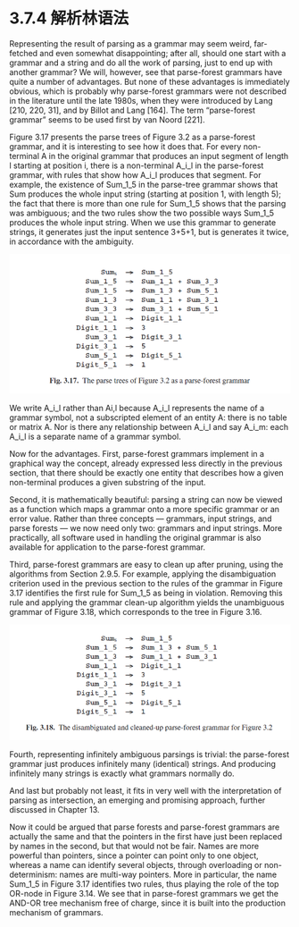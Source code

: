 # 3.7.4 解析林语法

Representing the result of parsing as a grammar may seem weird, far-fetched and even somewhat disappointing; after all, should one start with a grammar and a string and do all the work of parsing, just to end up with another grammar? We will, however, see that parse-forest grammars have quite a number of advantages. But none of these advantages is immediately obvious, which is probably why parse-forest grammars were not described in the literature until the late 1980s, when they were introduced by Lang [210, 220, 31], and by Billot and Lang [164]. The term “parse-forest grammar” seems to be used first by van Noord [221].

Figure 3.17 presents the parse trees of Figure 3.2 as a parse-forest grammar, and it is interesting to see how it does that. For every non-terminal A in the original grammar that produces an input segment of length l starting at position i, there is a non-terminal A_i_l in the parse-forest grammar, with rules that show how A_i_l produces that segment. For example, the existence of Sum_1_5 in the parse-tree grammar shows that Sum produces the whole input string (starting at position 1, with length 5); the fact that there is more than one rule for Sum_1_5 shows that the parsing was ambiguous; and the two rules show the two possible ways Sum_1_5 produces the whole input string. When we use this grammar to generate strings, it generates just the input sentence 3+5+1, but is generates it twice, in accordance with the ambiguity.

![图1](../../img/3.7.4_1-Fig.3.17.png)

We write A_i_l rather than Ai,l because A_i_l represents the name of a grammar symbol, not a subscripted element of an entity A: there is no table or matrix A. Nor is there any relationship between A_i_l and say A_i_m: each A_i_l is a separate name of a grammar symbol.

Now for the advantages. First, parse-forest grammars implement in a graphical way the concept, already expressed less directly in the previous section, that there should be exactly one entity that describes how a given non-terminal produces a given substring of the input.

Second, it is mathematically beautiful: parsing a string can now be viewed as a function which maps a grammar onto a more specific grammar or an error value. Rather than three concepts — grammars, input strings, and parse forests — we now need only two: grammars and input strings. More practically, all software used in handling the original grammar is also available for application to the parse-forest grammar.

Third, parse-forest grammars are easy to clean up after pruning, using the algorithms from Section 2.9.5. For example, applying the disambiguation criterion used in the previous section to the rules of the grammar in Figure 3.17 identifies the first rule for Sum_1_5 as being in violation. Removing this rule and applying the grammar clean-up algorithm yields the unambiguous grammar of Figure 3.18, which corresponds to the tree in Figure 3.16.

![图2](../../img/3.7.4_2-Fig.3.18.png)

Fourth, representing infinitely ambiguous parsings is trivial: the parse-forest grammar just produces infinitely many (identical) strings. And producing infinitely many strings is exactly what grammars normally do.

And last but probably not least, it fits in very well with the interpretation of parsing as intersection, an emerging and promising approach, further discussed in Chapter 13.

Now it could be argued that parse forests and parse-forest grammars are actually the same and that the pointers in the first have just been replaced by names in the second, but that would not be fair. Names are more powerful than pointers, since a pointer can point only to one object, whereas a name can identify several objects, through overloading or non-determinism: names are multi-way pointers. More in particular, the name Sum_1_5 in Figure 3.17 identifies two rules, thus playing the role of the top OR-node in Figure 3.14. We see that in parse-forest grammars we get the AND-OR tree mechanism free of charge, since it is built into the production mechanism of grammars.